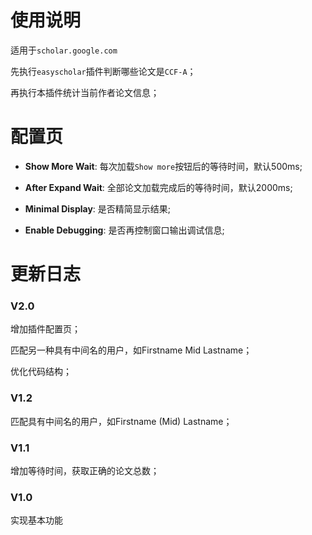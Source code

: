 # 使用说明

适用于`scholar.google.com`

先执行`easyscholar`插件判断哪些论文是`CCF-A`；

再执行本插件统计当前作者论文信息；



# 配置页

- **Show More Wait**: 每次加载`Show more`按钮后的等待时间，默认500ms;

- **After Expand Wait**: 全部论文加载完成后的等待时间，默认2000ms;
- **Minimal Display**: 是否精简显示结果;
- **Enable Debugging**: 是否再控制窗口输出调试信息;



# 更新日志

### V2.0

增加插件配置页；

匹配另一种具有中间名的用户，如Firstname Mid Lastname；

优化代码结构；

### V1.2

匹配具有中间名的用户，如Firstname (Mid) Lastname；

### V1.1

增加等待时间，获取正确的论文总数；

### V1.0

实现基本功能

